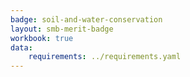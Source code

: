 ```yaml
---
badge: soil-and-water-conservation
layout: smb-merit-badge
workbook: true
data:
    requirements: ../requirements.yaml
---
```


